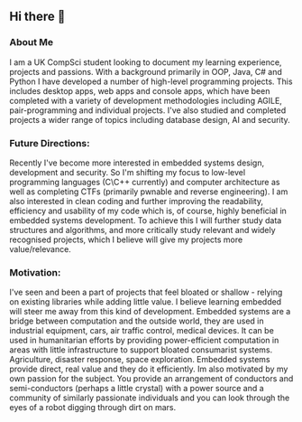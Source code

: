 ## Hi there 👋

<!--
**EliotDe/EliotDe** is a ✨ _special_ ✨ repository because its `README.md` (this file) appears on your GitHub profile.

Here are some ideas to get you started:

- 🔭 I’m currently working on ...
- 🌱 I’m currently learning ...
- 👯 I’m looking to collaborate on ...
- 🤔 I’m looking for help with ...
- 💬 Ask me about ...
- 📫 How to reach me: ...
- 😄 Pronouns: ...
- ⚡ Fun fact: ...
-->
### About Me ###
I am a UK CompSci student looking to document my learning experience, projects and passions. With a background primarily in OOP, Java, C# and Python I have developed a number of high-level programming projects. This includes desktop apps, web apps and console apps, which have been completed with a variety of development methodologies including AGILE, pair-programming and individual projects. I've also studied and completed projects a wider range of topics including database design, AI and security.

### Future Directions: ###
Recently I've become more interested in embedded systems design, development and security. So I'm shifting my focus to low-level programming languages (C\C++ currently) and computer architecture as well as completing CTFs (primarily pwnable and reverse engineering). I am also interested in clean coding and further improving the readability, efficiency and usability of my code which is, of course, highly beneficial in embedded systems development. To achieve this I will further study data structures and algorithms, and more critically study relevant and widely recognised projects, which I believe will give my projects more value/relevance.

### Motivation: ###
I've seen and been a part of projects that feel bloated or shallow - relying on existing libraries while adding little value. I believe learning embedded will steer me away from this kind of development. Embedded systems are a bridge between computation and the outside world, they are used in industrial equipment, cars, air traffic control, medical devices. It can be used in humanitarian efforts by providing power-efficient computation in areas with little infrastructure to support bloated consumarist systems. Agriculture, disaster response, space exploration. Embedded systems provide direct, real value and they do it efficiently. 
Im also motivated by my own passion for the subject. You provide an arrangement of conductors and semi-conductors (perhaps a little crystal) with a power source and a community of similarly passionate individuals and you can look through the eyes of a robot digging through dirt on mars.
